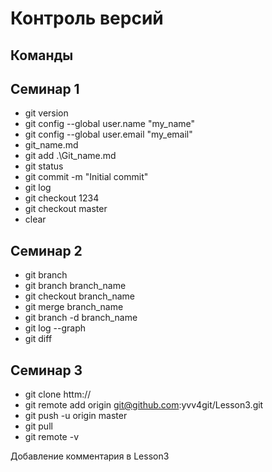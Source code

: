 # Контроль версий
## Команды
## Семинар 1

+ git version
+ git config --global user.name "my_name"
+ git config --global user.email "my_email"
+ git_name.md
+ git add .\Git_name.md
+ git status
+ git commit -m "Initial commit"
+ git log
+ git checkout 1234
+ git checkout master
+ clear

## Семинар 2
+ git branch
+ git branch branch_name
+ git checkout branch_name
+ git merge branch_name
+ git branch -d branch_name
+ git log --graph
+ git diff

## Семинар 3

+ git clone httm:// 
+ git remote add origin git@github.com:yvv4git/Lesson3.git
+ git push -u origin master
+ git pull
+ git remote -v


Добавление комментария в Lesson3

